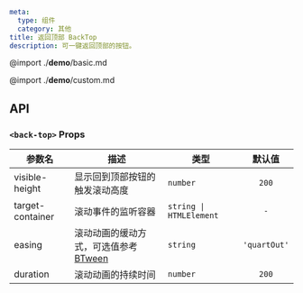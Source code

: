 ```yaml
meta:
  type: 组件
  category: 其他
title: 返回顶部 BackTop
description: 可一键返回顶部的按钮。
```

@import ./**demo**/basic.md

@import ./**demo**/custom.md

## API

### `<back-top>` Props

| 参数名           | 描述                                                                           | 类型                    |    默认值    |
| ---------------- | ------------------------------------------------------------------------------ | ----------------------- | :----------: |
| visible-height   | 显示回到顶部按钮的触发滚动高度                                                 | `number`                |    `200`     |
| target-container | 滚动事件的监听容器                                                             | `string \| HTMLElement` |     `-`      |
| easing           | 滚动动画的缓动方式，可选值参考 [BTween](https://github.com/PengJiyuan/b-tween) | `string`                | `'quartOut'` |
| duration         | 滚动动画的持续时间                                                             | `number`                |    `200`     |
